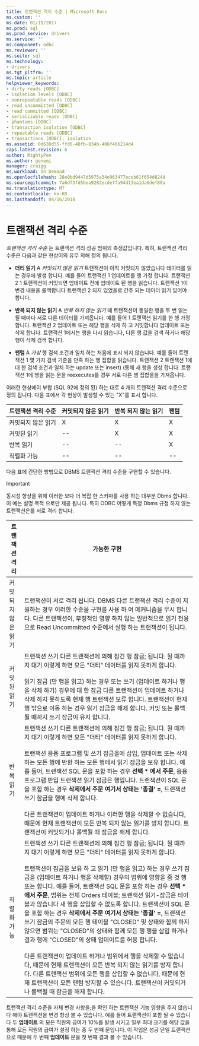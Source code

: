 ```yaml
---
title: 트랜잭션 격리 수준 | Microsoft Docs
ms.custom: ''
ms.date: 01/19/2017
ms.prod: sql
ms.prod_service: drivers
ms.service: ''
ms.component: odbc
ms.reviewer: ''
ms.suite: sql
ms.technology:
- drivers
ms.tgt_pltfrm: ''
ms.topic: article
helpviewer_keywords:
- dirty reads [ODBC]
- isolation levels [ODBC]
- nonrepeatable reads [ODBC]
- read uncommitted [ODBC]
- read committed [ODBC]
- serializable reads [ODBC]
- phantoms [ODBC]
- transaction isolation [ODBC]
- repeatable reads [ODBC]
- transactions [ODBC], isolation
ms.assetid: 0d638d55-ffd0-48fb-834b-406f466214d4
caps.latest.revision: 6
author: MightyPen
ms.author: genemi
manager: craigg
ms.workload: On Demand
ms.openlocfilehash: 28e0bd9447d5975a34e963477eceb61f654d824d
ms.sourcegitcommit: 7a6df3fd5bea9282ecdeffa94d13ea1da6def80a
ms.translationtype: MT
ms.contentlocale: ko-KR
ms.lasthandoff: 04/16/2018
---
```

# <a name="transaction-isolation-levels"></a>트랜잭션 격리 수준
*트랜잭션 격리 수준* 는 트랜잭션 격리 성공 범위의 측정값입니다. 특히, 트랜잭션 격리 수준은 다음과 같은 현상이의 유무 의해 정의 됩니다.  
  
-   **더티 읽기** A *커밋되지 않은 읽기* 트랜잭션이 아직 커밋되지 않았습니다 데이터를 읽는 경우에 발생 합니다. 예를 들어 트랜잭션 1 업데이트를 행 가정 합니다. 트랜잭션 2 1 트랜잭션이 커밋되면 업데이트 전에 업데이트 된 행을 읽습니다. 트랜잭션 1이 변경 내용을 롤백합니다 트랜잭션 2 되지 있었을로 간주 되는 데이터 읽기 있어야 합니다.  
  
-   **반복 되지 않는 읽기** A *반복 하지 않는 읽기* 때 트랜잭션이 동일한 행을 두 번 읽는 될 때마다 서로 다른 데이터를 가져옵니다. 예를 들어 1 트랜잭션 읽기를 한 행 가정 합니다. 트랜잭션 2 업데이트 또는 해당 행을 삭제 하 고 커밋합니다 업데이트 또는 삭제 합니다. 트랜잭션 1에서는 행을 다시 읽습니다, 다른 행 값을 검색 하거나 해당 행이 삭제 검색 합니다.  
  
-   **팬텀** A *가상* 행 검색 조건과 일치 하는 처음에 표시 되지 않습니다. 예를 들어 트랜잭션 1 몇 가지 검색 기준을 만족 하는 행 집합을 읽습니다. 트랜잭션 2 트랜잭션 1에 대 한 검색 조건과 일치 하는 update 또는 insert) (통해 새 행을 생성 합니다. 트랜잭션 1에 행을 읽는 문을 reexecutes를 경우 서로 다른 행 집합을을 가져옵니다.  
  
 이러한 현상에이 부합 (SQL 92에 정의 된) 하는 대로 4 개의 트랜잭션 격리 수준으로 정의 됩니다. 다음 표에서 각 현상이 발생할 수 있는 "X"를 표시 합니다.  
  
|트랜잭션 격리 수준|커밋되지 않은 읽기|반복 되지 않는 읽기|팬텀|  
|---------------------------------|-----------------|-------------------------|--------------|  
|커밋되지 않은 읽기|X|X|X|  
|커밋된 읽기|--|X|X|  
|반복 읽기|--|--|X|  
|직렬화 가능|--|--|--|  
  
 다음 표에 간단한 방법으로 DBMS 트랜잭션 격리 수준을 구현할 수 있습니다.  
  
> [!IMPORTANT]  
>  동시성 향상을 위해 이러한 보다 더 복잡 한 스키마를 사용 하는 대부분 Dbms 합니다. 이 예는 설명 목적 으로만 제공 됩니다. 특히 ODBC 어떻게 특정 Dbms 규정 하지 않는 트랜잭션은를 서로 격리 합니다.  
  
|트랜잭션 격리|가능한 구현|  
|---------------------------|-----------------------------|  
|커밋되지 않은 읽기|트랜잭션이 서로 격리 됩니다. DBMS 다른 트랜잭션 격리 수준이 지 원하는 경우 이러한 수준을 구현를 사용 하 여 메커니즘을 무시 합니다. 다른 트랜잭션이, 부정적인 영향 하지 않는 일반적으로 읽기 전용으로 Read Uncommitted 수준에서 실행 하는 트랜잭션이 됩니다.|  
|커밋된 읽기|트랜잭션 쓰기 다른 트랜잭션에 의해 잠긴 행 잠금; 됩니다. 될 때까지 대기 이렇게 하면 모든 "더티" 데이터를 읽지 못하게 합니다.<br /><br /> 읽기 잠금 (만 행을 읽고) 하는 경우 또는 쓰기 (업데이트 하거나 행을 삭제 하기) 경우에 대 한 잠금 다른 트랜잭션이 업데이트 하거나 삭제 하지 못하도록 현재 행 트랜잭션 보류 합니다. 트랜잭션이 현재 행 밖으로 이동 하는 경우 읽기 잠금을 해제 합니다. 커밋 또는 롤백될 때까지 쓰기 잠금이 유지 합니다.|  
|반복 읽기|트랜잭션 쓰기 다른 트랜잭션에 의해 잠긴 행 잠금; 됩니다. 될 때까지 대기 이렇게 하면 모든 "더티" 데이터를 읽지 못하게 합니다.<br /><br /> 트랜잭션 응용 프로그램 및 쓰기 잠금을에 삽입, 업데이트 또는 삭제 하는 모든 행에 반환 하는 모든 행에서 읽기 잠금을 보유 합니다. 예를 들어, 트랜잭션 SQL 문을 포함 하는 경우 **선택 \* 에서 주문**, 응용 프로그램 반입 트랜잭션 읽기 잠금은 행입니다. 트랜잭션이 SQL 문을 포함 하는 경우 **삭제에서 주문 여기서 상태는 '종결' =**, 트랜잭션 쓰기 잠금을 행에 삭제 합니다.<br /><br /> 다른 트랜잭션이 업데이트 하거나 이러한 행을 삭제할 수 없습니다, 때문에 현재 트랜잭션이 모든 반복 되지 않는 읽기를 방지 합니다. 트랜잭션이 커밋되거나 롤백될 때 잠금을 해제 합니다.|  
|직렬화 가능|트랜잭션 쓰기 다른 트랜잭션에 의해 잠긴 행 잠금; 됩니다. 될 때까지 대기 이렇게 하면 모든 "더티" 데이터를 읽지 못하게 합니다.<br /><br /> 트랜잭션이 잠금을 보유 하 고 읽기 (만 행을 읽고) 하는 경우 쓰기 잠금을 (업데이트 하거나 행을 삭제할) 경우의 범위에 영향을 줌 것 행 또는 합니다. 예를 들어, 트랜잭션 SQL 문을 포함 하는 경우 **선택 \* 에서 주문**, 범위는 전체 Orders 테이블; 트랜잭션 읽기-잠금은 테이블과 않습니다 새 행을 삽입할 수 없도록 합니다. 트랜잭션이 SQL 문을 포함 하는 경우 **삭제에서 주문 여기서 상태는 '종결' =**, 트랜잭션 쓰기 잠금의 주문의 모든 행 테이블 "CLOSED" 및 상태와 함께 하지 않으면 범위는 "CLOSED"의 상태와 함께 모든 행 행을 삽입 하거나 결과 행에 "CLOSED"의 상태 업데이트를 허용 합니다.<br /><br /> 다른 트랜잭션이 업데이트 하거나 범위에서 행을 삭제할 수 없습니다, 때문에 현재 트랜잭션이 모든 반복 되지 않는 읽기를 방지 합니다. 다른 트랜잭션 범위에 모든 행을 삽입할 수 없습니다, 때문에 현재 트랜잭션이 모든 팬텀 방지할 수 있습니다. 트랜잭션이 커밋되거나 롤백될 때 잠금을 해제 합니다.|  
  
 트랜잭션 격리 수준을 자체 변경 사항을;을 확인 하는 트랜잭션 기능 영향을 주지 않습니다 해야 트랜잭션을 변경 항상 볼 수 있습니다. 예를 들어 트랜잭션이 포함 될 수 있습니다 두 **업데이트** 의 모든 직원의 급여가 10%를 발생 시키고 일부 최대 크기를 해당 값을 통해 모든 직원의 급여가 설정 하는 중 두 번째 문입니다. 이 작업은 성공 단일 트랜잭션으로 때문에 두 번째 **업데이트** 문을 첫 번째 결과 볼 수 있습니다.
